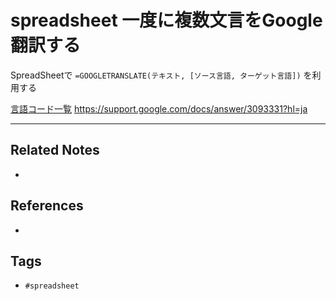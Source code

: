 # spreadsheet 一度に複数文言をGoogle翻訳する
SpreadSheetで
`=GOOGLETRANSLATE(テキスト, [ソース言語, ターゲット言語])`
を利用する

[言語コード一覧](https://buralog.jp/gspread-languagecode-list/)
https://support.google.com/docs/answer/3093331?hl=ja


---
## Related Notes
- 

## References
- 

## Tags
- `#spreadsheet` 